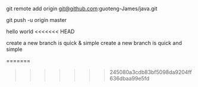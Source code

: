 git remote add origin git@github.com:guoteng-James/java.git

git push -u origin master

hello world
<<<<<<< HEAD

create a new branch is quick & simple
create a new branch is quick and simple

=======
>>>>>>> 245080a3cdb83bf5098da9204ff636dbaa99e5fd
